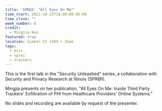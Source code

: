 ```yaml
---
title: 'SPR@I: "All Eyes On Me"'
time_start: 2022-10-23T14:00:00-05:00
time_close: ""
week_number: 8
credit:
  - Mingjia Huo
featured: true
location: Siebel CS 1404 + Zoom
tags:
  - misc
  - sprai
  - trackers
---
```

This is the first talk in the "Security Unleashed" series, a collaboration with Security and Privacy Research at Illinois (SPR@I).

Mingjia presents on her publication, "All Eyes On Me: Inside Third Party Trackers' Exfiltration of PHI from Healthcare Providers' Online Systems."

No slides and recording are available by request of the presenter.